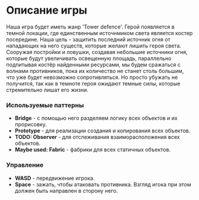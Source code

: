 # Описание игры
Наша игра будет иметь жанр 'Tower defence'. Герой появляется в темной локации, где единственным источнмиком света 
является костер посередине. Наша цель - защитить последний источник огня от нападающих на него существ, которые желают
лишить героя света. Сооружая постройки и ловушки, создавая небольшие источники огня, которые будут
увеличивать освещенную площадь, параллельно подпитывая костёр найденными ресурсами, мы будем сражаться с волнами противников, пока их количество не станет столь большим, что
уже будет невозможно сопротивляться. Но просто убужать не получится, так как в темноте героя ожидают темные силы, которые 
стремительно лишат его жизни.

### Используемые паттерны 
- **Bridge** - с помощью него разделяем логику всех объектов и их прорисовку.
- **Prototype** - для реализации создания и копирования всех объектов.
- **TODO: Observer** - для отслеживания взаиморасположения всех объектов.
- **Maybe used: Fabric** - фабрики для всех статичных объектов.

### Управление

- **WASD** - передвижение игрока.
- **Space** - зажать, чтобы атаковать противника. Взгляд игока при этом должен быть направлен в сторону него.
